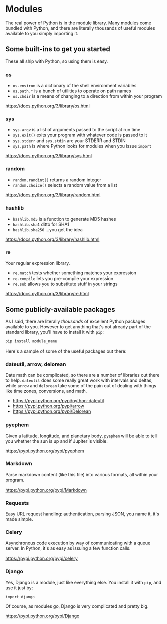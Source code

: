 # Modules

The real power of Python is in the module library.  Many modules come bundled
with Python, and there are literally thousands of useful modules available to
you simply importing it.

## Some built-ins to get you started

These all ship with Python, so using them is easy.

### os

* `os.environ` is a dictionary of the shell environment variables
* `os.path.*` is a bunch of utilities to operate on path names
* `os.chdir` is a means of changing to a direction from within your program

https://docs.python.org/3/library/os.html


### sys

* `sys.argv` is a list of arguments passed to the script at run time
* `sys.exit()` exits your program with whatever code is passed to it
* `sys.stderr` and `sys.stdin` are your STDERR and STDIN
* `sys.path` is where Python looks for modules when you issue `import`

https://docs.python.org/3/library/sys.html


### random

* `random.randint()` returns a random integer
* `random.choice()` selects a random value from a list

https://docs.python.org/3/library/random.html


### hashlib

* `hashlib.md5` is a function to generate MD5 hashes
* `hashlib.sha1` ditto for SHA1
* `hashlib.sha256` ...you get the idea

https://docs.python.org/3/library/hashlib.html


### re

Your regular expression library.

* `re.match` tests whether something matches your expression
* `re.compile` lets you pre-compile your expression
* `re.sub` allows you to substitute stuff in your strings

https://docs.python.org/3/library/re.html


## Some publicly-available packages

As I said, there are literally *thousands* of excellent Python packages
available to you.  However to get anything that's not already part of the
standard library, you'll have to install it with `pip`:

```bash
pip install module_name
```

Here's a sample of some of the useful packages out there:


### dateutil, arrow, delorean

Date math can be complicated, so there are a number of libraries out there to
help.  `dateutil` does some really great work with intervals and deltas, while
`arrow` and `delorean` take some of the pain out of dealing with things like
time zones, conversions, and math.

* https://pypi.python.org/pypi/python-dateutil
* https://pypi.python.org/pypi/arrow
* https://pypi.python.org/pypi/Delorean

### pyephem

Given a latitude, longitude, and planetary body, `pyephem` will be able to tell
you whether the sun is up and if Jupiter is visible.

https://pypi.python.org/pypi/pyephem


### Markdown

Parse markdown content (like this file) into various formats, all within your
program.

https://pypi.python.org/pypi/Markdown

### Requests

Easy URL request handling: authentication, parsing JSON, you name it, it's
made simple.

### Celery

Asynchronous code execution by way of communicating with a queue server.  In
Python, it's as easy as issuing a few function calls.

https://pypi.python.org/pypi/celery

### Django

Yes, Django is a module, just like everything else.  You install it with `pip`,
and use it just by:

    import django

Of course, as modules go, Django is very complicated and pretty big.

https://pypi.python.org/pypi/Django
